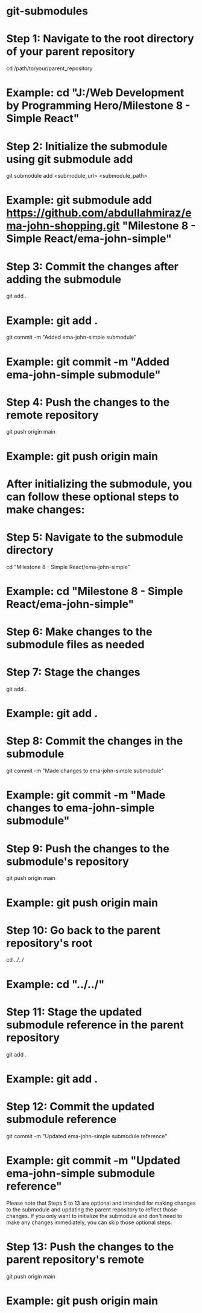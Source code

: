 # git-submodules

# Step 1: Navigate to the root directory of your parent repository
cd /path/to/your/parent_repository
# Example: cd "J:/Web Development by Programming Hero/Milestone 8 - Simple React"

# Step 2: Initialize the submodule using git submodule add
git submodule add <submodule_url> <submodule_path>
# Example: git submodule add https://github.com/abdullahmiraz/ema-john-shopping.git "Milestone 8 - Simple React/ema-john-simple"

# Step 3: Commit the changes after adding the submodule
git add .
# Example: git add .
git commit -m "Added ema-john-simple submodule"
# Example: git commit -m "Added ema-john-simple submodule"

# Step 4: Push the changes to the remote repository
git push origin main
# Example: git push origin main

# After initializing the submodule, you can follow these optional steps to make changes:

# Step 5: Navigate to the submodule directory
cd "Milestone 8 - Simple React/ema-john-simple"
# Example: cd "Milestone 8 - Simple React/ema-john-simple"

# Step 6: Make changes to the submodule files as needed

# Step 7: Stage the changes
git add .
# Example: git add .

# Step 8: Commit the changes in the submodule
git commit -m "Made changes to ema-john-simple submodule"
# Example: git commit -m "Made changes to ema-john-simple submodule"

# Step 9: Push the changes to the submodule's repository
git push origin main
# Example: git push origin main

# Step 10: Go back to the parent repository's root
cd ../../
# Example: cd "../../"

# Step 11: Stage the updated submodule reference in the parent repository
git add .
# Example: git add .

# Step 12: Commit the updated submodule reference
git commit -m "Updated ema-john-simple submodule reference"
# Example: git commit -m "Updated ema-john-simple submodule reference"

Please note that Steps 5 to 13 are optional and intended for making changes to the submodule and updating the parent repository to reflect those changes. If you only want to initialize the submodule and don't need to make any changes immediately, you can skip those optional steps.

# Step 13: Push the changes to the parent repository's remote
git push origin main
# Example: git push origin main
